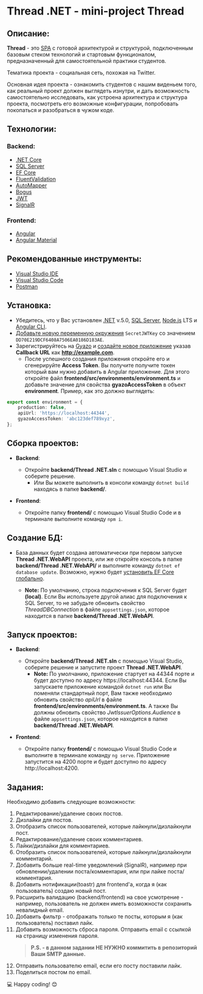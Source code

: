 # Thread .NET - mini-project Thread

## Описание:

**Thread** - это [SPA](https://medium.com/@NeotericEU/single-page-application-vs-multiple-page-application-2591588efe58) с готовой архитектурой и структурой, подключенным базовым стеком технологий и стартовым функционалом, предназначенный для самостоятельной практики студентов.

Тематика проекта - социальная сеть, похожая на Twitter.

Основная идея проекта - ознакомить студентов с нашим виденьем того, как реальный проект должен выглядеть изнутри, и дать возможность самостоятельно исследовать, как устроена архитектура и структура проекта, посмотреть его возможные конфигурации, попробовать покопаться и разобраться в чужом коде.

## Технологии:

### Backend:

-   [.NET Core](https://dotnet.microsoft.com/download)
-   [SQL Server](https://www.microsoft.com/sql-server/sql-server-downloads)
-   [EF Core](https://docs.microsoft.com/ef/core)
-   [FluentValidation](https://github.com/JeremySkinner/FluentValidation)
-   [AutoMapper](https://github.com/AutoMapper/AutoMapper)
-   [Bogus](https://github.com/bchavez/Bogus)
-   [JWT](https://jwt.io)
-   [SignalR](https://dotnet.microsoft.com/apps/aspnet/real-time)

### Frontend:

-   [Angular](https://angular.io)
-   [Angular Material](https://material.angular.io)

## Рекомендованные инструменты:

-   [Visual Studio IDE](https://visualstudio.microsoft.com/vs)
-   [Visual Studio Code](https://code.visualstudio.com)
-   [Postman](https://www.getpostman.com)

## Установка:

-   Убедитесь, что у Вас установлен [.NET](https://dotnet.microsoft.com/download) v.5.0, [SQL Server](https://www.microsoft.com/sql-server/sql-server-downloads), [Node.js](https://nodejs.org/en/) LTS и [Angular CLI](https://angular.io/cli).
-   [Добавьте новую переменную окружения](https://www.twilio.com/blog/2017/01/how-to-set-environment-variables.html) `SecretJWTKey` со значением `DD70E219DCF6408A7506EA0186D183AE`.
-   Зарегистрируйтесь на [Gyazo](https://gyazo.com/signup) и [создайте новое приложение](https://gyazo.com/oauth/applications) указав **Callback URL** как **http://example.com**.
    -   После успешного создания приложения откройте его и сгенерируйте **Access Token**. Вы получите получите токен который вам нужно добавить в Angular приложение. Для этого откройте файл **frontend/src/environments/environment.ts** и добавьте значение для свойства **gyazoAccessToken** в объект **environment**. Пример, как это должно выглядеть:

```typescript
export const environment = {
    production: false,
    apiUrl: 'https://localhost:44344',
    gyazoAccessToken: 'abc123def789xyz',
};
```

## Сборка проектов:

-   **Backend**:

    -   Откройте **backend/Thread .NET.sln** с помощью Visual Studio и соберите решение.
        -   Или Вы можете выполнить в консоли команду `dotnet build` находясь в папке **backend/**.

-   **Frontend**:
    -   Откройте папку **frontend/** с помощью Visual Studio Code и в терминале выполните команду `npm i`.

## Создание БД:

- База данных будет создана автоматически при первом запуске **Thread .NET.WebAPI** проекта, или же откройте консоль в папке **backend/Thread .NET.WebAPI/** и выполните команду `dotnet ef database update`. Возможно, нужно будет [установить EF Core глобально](https://docs.microsoft.com/en-us/ef/core/miscellaneous/cli/dotnet).

    -   **Note:** По умолчанию, строка подключения к SQL Server будет **(local)**. Если Вы используете другой алиас для подключения к SQL Server, то не забудьте обновить свойство _ThreadDBConnection_ в файле `appsettings.json`, которое находится в папке **backend/Thread .NET.WebAPI**.

## Запуск проектов:

-   **Backend**:

    -   Откройте **backend/Thread .NET.sln** с помощью Visual Studio, соберите решение и запустите проект **Thread .NET.WebAPI**.
        -   **Note:** По умолчанию, приложение стартует на 44344 порте и будет доступно по адресу https://localhost:44344. Если Вы запускаете приложение командой `dotnet run` или Вы поменяли стандартный порт, Вам также необходимо обновить свойство _apiUrl_ в файле **frontend/src/environments/environment.ts**. А также Вы должны обновить свойство _JwtIssuerOptions.Audience_ в файле `appsettings.json`, которое находится в папке **backend/Thread .NET.WebAPI**.

-   **Frontend**:
    -   Откройте папку **frontend/** с помощью Visual Studio Code и выполните в терминале команду `ng serve`. Приложение запустится на 4200 порте и будет доступно по адресу http://localhost:4200.

## Задания:

Необходимо добавить следующие возможности:

1. Редактирование/удаление своих постов.
2. Дизлайки для постов.
3. Отобразить список пользователей, которые лайкнули/дизлайкнули пост.
4. Редактирование/удаление своих комментариев.
5. Лайки/дизлайки для комментариев.
6. Отобразить список пользователей, которые лайкнули/дизлайкнули комментарий.
7. Добавить больше real-time уведомлений (SignalR), например при обновлении/удалении поста/комментария, или при лайке поста/комментария.
8. Добавить нотификации(toastr) для frontend'a, когда я (как пользователь) создаю новый пост.
9. Расширить валидацию (backend/frontend) на свое усмотрение - например, пользователь не должен иметь возможности сохранить невалидный email.
10. Добавить фильтр - отображать только те посты, которым я (как пользователь) поставил лайк.
11. Добавить возможность сброса пароля. Отправить email с ссылкой на страницу изменения пароля.
    > **P.S. - в данном задании НЕ НУЖНО коммитить в репозиторий Ваши SMTP данные.**
12. Отправить пользователю email, если его посту поставили лайк.
13. Поделиться постом по email.

💻 Happy coding! 😊
